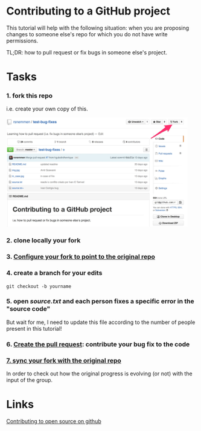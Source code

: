 Contributing to a GitHub project 
============

This tutorial will help with the following situation: when you are proposing changes to someone else's repo for which you do not have write permissions.

TL;DR: how to pull request or fix bugs in someone else's project.

# Tasks

### 1. fork this repo

i.e. create your own copy of this.

<img src="fork.jpg" width="480px" />

### 2. clone locally your fork

### 3. [Configure your fork to point to the original repo](https://help.github.com/articles/configuring-a-remote-for-a-fork/)

### 4. create a branch for your edits

```
git checkout -b yourname
```

### 5. open *source.txt* and each person fixes a specific error in the "source code"

But wait for me, I need to update this file according to the number of people present in this tutorial!

### 6. [Create the pull request](https://help.github.com/articles/creating-a-pull-request/): contribute your bug fix to the code

### [7. sync your fork with the original repo](https://help.github.com/articles/syncing-a-fork/)

In order to check out how the original progress is evolving (or not) with the input of the group.

# Links

[Contributing to open source on github](https://guides.github.com/activities/contributing-to-open-source/)
